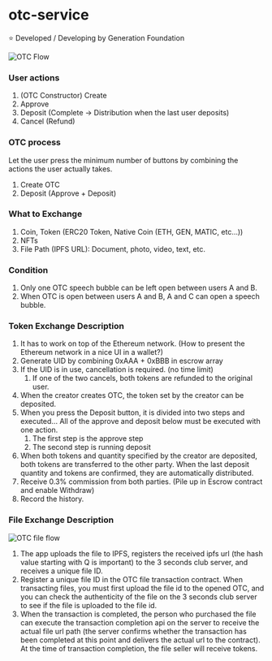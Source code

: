 # otc-service
⭐ Developed / Developing by Generation Foundation

![OTC Flow](https://user-images.githubusercontent.com/34641838/208807403-748f5c76-0426-4b36-a9c6-7c3ca5cb6f1c.png)

### **User actions**

1. (OTC Constructor) Create
2. Approve
3. Deposit (Complete → Distribution when the last user deposits)
4. Cancel (Refund)

### OTC process

Let the user press the minimum number of buttons by combining the actions the user actually takes.

1. Create OTC
2. Deposit (Approve + Deposit)

### **What to Exchange**

1. Coin, Token (ERC20 Token, Native Coin (ETH, GEN, MATIC, etc...))
2. NFTs
3. File Path (IPFS URL): Document, photo, video, text, etc.

### Condition

1. Only one OTC speech bubble can be left open between users A and B.
2. When OTC is open between users A and B, A and C can open a speech bubble.

### Token Exchange Description

1. It has to work on top of the Ethereum network. (How to present the Ethereum network in a nice UI in a wallet?)
2. Generate UID by combining 0xAAA + 0xBBB in escrow array
3. If the UID is in use, cancellation is required. (no time limit)
     1. If one of the two cancels, both tokens are refunded to the original user.
4. When the creator creates OTC, the token set by the creator can be deposited.
5. When you press the Deposit button, it is divided into two steps and executed... All of the approve and deposit below must be executed with one action.
     1. The first step is the approve step
     2. The second step is running deposit
6. When both tokens and quantity specified by the creator are deposited, both tokens are transferred to the other party. When the last deposit quantity and tokens are confirmed, they are automatically distributed.
7. Receive 0.3% commission from both parties. (Pile up in Escrow contract and enable Withdraw)
8. Record the history.

### File Exchange Description
![OTC file flow](https://user-images.githubusercontent.com/34641838/208811260-e1464b73-a381-496b-9bbd-7c9c5dedf26d.png)

1. The app uploads the file to IPFS, registers the received ipfs url (the hash value starting with Q is important) to the 3 seconds club server, and receives a unique file ID.
2. Register a unique file ID in the OTC file transaction contract. When transacting files, you must first upload the file id to the opened OTC, and you can check the authenticity of the file on the 3 seconds club server to see if the file is uploaded to the file id.
3. When the transaction is completed, the person who purchased the file can execute the transaction completion api on the server to receive the actual file url path (the server confirms whether the transaction has been completed at this point and delivers the actual url to the contract). At the time of transaction completion, the file seller will receive tokens.
